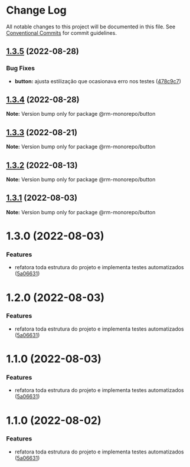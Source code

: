 # Change Log

All notable changes to this project will be documented in this file.
See [Conventional Commits](https://conventionalcommits.org) for commit guidelines.

## [1.3.5](https://github.com/RanielliMontagna/rm_monorepo/compare/@rm-monorepo/button@1.3.4...@rm-monorepo/button@1.3.5) (2022-08-28)

### Bug Fixes

- **button:** ajusta estilização que ocasionava erro nos testes ([478c9c7](https://github.com/RanielliMontagna/rm_monorepo/commit/478c9c7981bbc27cdab31824d972516d01e7b527))

## [1.3.4](https://github.com/RanielliMontagna/rm_monorepo/compare/@rm-monorepo/button@1.3.3...@rm-monorepo/button@1.3.4) (2022-08-28)

**Note:** Version bump only for package @rm-monorepo/button

## [1.3.3](https://github.com/RanielliMontagna/rm_monorepo/compare/@rm-monorepo/button@1.3.2...@rm-monorepo/button@1.3.3) (2022-08-21)

**Note:** Version bump only for package @rm-monorepo/button

## [1.3.2](https://github.com/RanielliMontagna/rm_monorepo/compare/@rm-monorepo/button@1.3.1...@rm-monorepo/button@1.3.2) (2022-08-13)

**Note:** Version bump only for package @rm-monorepo/button

## [1.3.1](https://github.com/RanielliMontagna/rm_monorepo/compare/@rm-monorepo/button@1.3.0...@rm-monorepo/button@1.3.1) (2022-08-03)

**Note:** Version bump only for package @rm-monorepo/button

# 1.3.0 (2022-08-03)

### Features

- refatora toda estrutura do projeto e implementa testes automatizados ([5a06631](https://github.com/RanielliMontagna/rm_monorepo/commit/5a06631876b2a83215dc5a1c7bdf5cd496fe3d1b))

# 1.2.0 (2022-08-03)

### Features

- refatora toda estrutura do projeto e implementa testes automatizados ([5a06631](https://github.com/RanielliMontagna/rm_monorepo/commit/5a06631876b2a83215dc5a1c7bdf5cd496fe3d1b))

# 1.1.0 (2022-08-03)

### Features

- refatora toda estrutura do projeto e implementa testes automatizados ([5a06631](https://github.com/RanielliMontagna/rm_monorepo/commit/5a06631876b2a83215dc5a1c7bdf5cd496fe3d1b))

# 1.1.0 (2022-08-02)

### Features

- refatora toda estrutura do projeto e implementa testes automatizados ([5a06631](https://github.com/RanielliMontagna/rm_monorepo/commit/5a06631876b2a83215dc5a1c7bdf5cd496fe3d1b))
